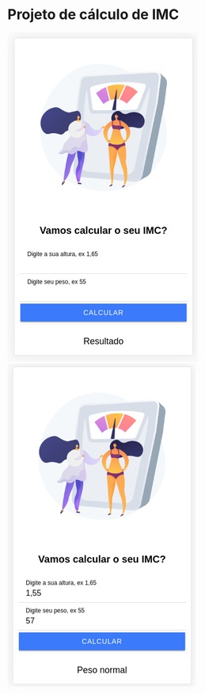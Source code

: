 
# Projeto de cálculo de IMC


![captura de tela do app funcionando 1](https://github.com/DevDiana/imc/blob/c608dfdaab2e602796c3af32f54e8fdc9bce6d08/Captura%20de%20tela%20de%202021-03-29%2023-01-28.png)
![captura de tela do app funcionando 2](https://github.com/DevDiana/imc/blob/14900fbb04b1e0087c500bbb543a639f9846eb7a/Captura%20de%20tela%20de%202021-03-29%2023-06-00.png)
